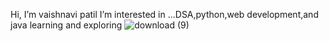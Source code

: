 

Hi, I’m vaishnavi patil
I’m interested in ...DSA,python,web development,and java
learning and exploring
![download (9)](https://github.com/user-attachments/assets/b73007c7-3bf8-43f0-8e35-a3e3bdea7401)
